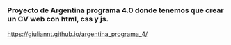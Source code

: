 <h3>Proyecto de Argentina programa 4.0 donde tenemos que crear un CV web con html, css y js.</h3>

https://giuliannt.github.io/argentina_programa_4/